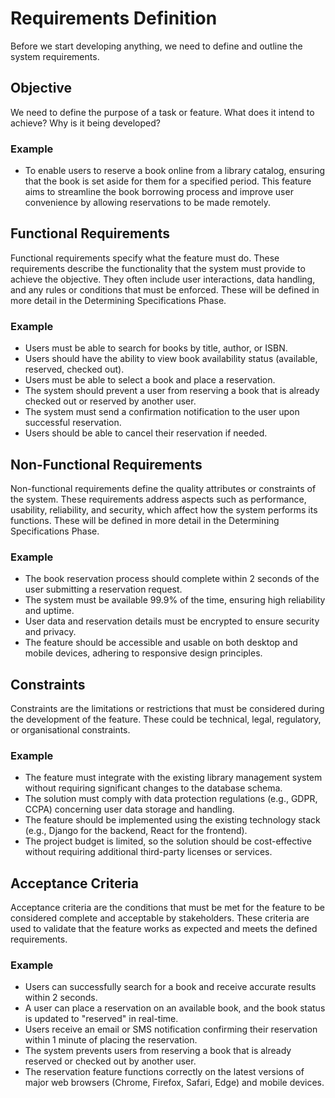 # **Requirements Definition**

Before we start developing anything, we need to define and outline the system requirements.

## **Objective**
We need to define the purpose of a task or feature. What does it intend to achieve? Why is it being developed?

### **Example**
- To enable users to reserve a book online from a library catalog, ensuring that the book is set aside for them for a specified period. This feature aims to streamline the book borrowing process and improve user convenience by allowing reservations to be made remotely.

## **Functional Requirements**
Functional requirements specify what the feature must do. These requirements describe the functionality that the system must provide to achieve the objective. They often include user interactions, data handling, and any rules or conditions that must be enforced. These will be defined in more detail in the Determining Specifications Phase.

### **Example**
- Users must be able to search for books by title, author, or ISBN.
- Users should have the ability to view book availability status (available, reserved, checked out).
- Users must be able to select a book and place a reservation.
- The system should prevent a user from reserving a book that is already checked out or reserved by another user.
- The system must send a confirmation notification to the user upon successful reservation.
- Users should be able to cancel their reservation if needed.

## **Non-Functional Requirements**
Non-functional requirements define the quality attributes or constraints of the system. These requirements address aspects such as performance, usability, reliability, and security, which affect how the system performs its functions. These will be defined in more detail in the Determining Specifications Phase.

### **Example**
- The book reservation process should complete within 2 seconds of the user submitting a reservation request.
- The system must be available 99.9% of the time, ensuring high reliability and uptime.
- User data and reservation details must be encrypted to ensure security and privacy.
- The feature should be accessible and usable on both desktop and mobile devices, adhering to responsive design principles.

## **Constraints**
Constraints are the limitations or restrictions that must be considered during the development of the feature. These could be technical, legal, regulatory, or organisational constraints.

### **Example**
- The feature must integrate with the existing library management system without requiring significant changes to the database schema.
- The solution must comply with data protection regulations (e.g., GDPR, CCPA) concerning user data storage and handling.
- The feature should be implemented using the existing technology stack (e.g., Django for the backend, React for the frontend).
- The project budget is limited, so the solution should be cost-effective without requiring additional third-party licenses or services.

## **Acceptance Criteria**
Acceptance criteria are the conditions that must be met for the feature to be considered complete and acceptable by stakeholders. These criteria are used to validate that the feature works as expected and meets the defined requirements.

### **Example**
- Users can successfully search for a book and receive accurate results within 2 seconds.
- A user can place a reservation on an available book, and the book status is updated to "reserved" in real-time.
- Users receive an email or SMS notification confirming their reservation within 1 minute of placing the reservation.
- The system prevents users from reserving a book that is already reserved or checked out by another user.
- The reservation feature functions correctly on the latest versions of major web browsers (Chrome, Firefox, Safari, Edge) and mobile devices.